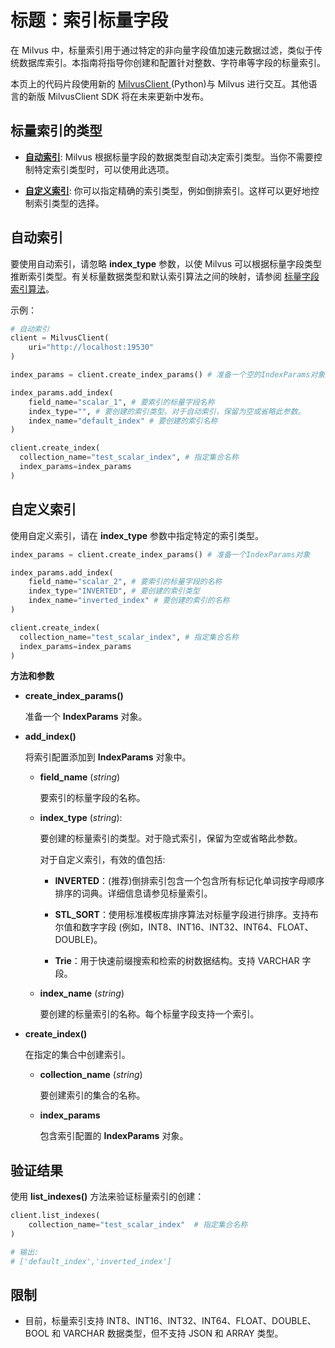 


# 标题：索引标量字段

在 Milvus 中，标量索引用于通过特定的非向量字段值加速元数据过滤，类似于传统数据库索引。本指南将指导你创建和配置针对整数、字符串等字段的标量索引。

<div class="alert note">

本页上的代码片段使用新的 <a href="https://milvus.io/api-reference/pymilvus/v2.4.x/About.md"> MilvusClient </a> (Python)与 Milvus 进行交互。其他语言的新版 MilvusClient SDK 将在未来更新中发布。

</div>

## 标量索引的类型

- __[自动索引](https://milvus.io/docs/index-scalar-fields.md#Auto-indexing)__: Milvus 根据标量字段的数据类型自动决定索引类型。当你不需要控制特定索引类型时，可以使用此选项。

- __[自定义索引](https://milvus.io/docs/index-scalar-fields.md#Custom-indexing)__: 你可以指定精确的索引类型，例如倒排索引。这样可以更好地控制索引类型的选择。

## 自动索引

要使用自动索引，请忽略 __index_type__ 参数，以使 Milvus 可以根据标量字段类型推断索引类型。有关标量数据类型和默认索引算法之间的映射，请参阅 [标量字段索引算法](https://milvus.io/docs/scalar_index.md#Scalar-field-indexing-algorithms)。

示例：

```python
# 自动索引
client = MilvusClient(
    uri="http://localhost:19530"
)

index_params = client.create_index_params() # 准备一个空的IndexParams对象，无需指定任何索引参数

index_params.add_index(
    field_name="scalar_1", # 要索引的标量字段名称
    index_type="", # 要创建的索引类型。对于自动索引，保留为空或省略此参数。
    index_name="default_index" # 要创建的索引名称
)

client.create_index(
  collection_name="test_scalar_index", # 指定集合名称
  index_params=index_params
)
```

## 自定义索引




使用自定义索引，请在 __index_type__ 参数中指定特定的索引类型。

```python
index_params = client.create_index_params() # 准备一个IndexParams对象

index_params.add_index(
    field_name="scalar_2", # 要索引的标量字段的名称
    index_type="INVERTED", # 要创建的索引类型
    index_name="inverted_index" # 要创建的索引的名称
)

client.create_index(
  collection_name="test_scalar_index", # 指定集合名称
  index_params=index_params
)
```

__方法和参数__

- __create_index_params()__

    准备一个 __IndexParams__ 对象。

- __add_index()__

    将索引配置添加到 __IndexParams__ 对象中。

    - __field_name__ (_string_)

        要索引的标量字段的名称。

    - __index_type__ (_string_): 

        要创建的标量索引的类型。对于隐式索引，保留为空或省略此参数。

        对于自定义索引，有效的值包括:

        - __INVERTED__：(推荐)倒排索引包含一个包含所有标记化单词按字母顺序排序的词典。详细信息请参见标量索引。

        - __STL_SORT__：使用标准模板库排序算法对标量字段进行排序。支持布尔值和数字字段 (例如，INT8、INT16、INT32、INT64、FLOAT、DOUBLE)。

        - __Trie__：用于快速前缀搜索和检索的树数据结构。支持 VARCHAR 字段。

    - __index_name__ (_string_)

        要创建的标量索引的名称。每个标量字段支持一个索引。

- __create_index()__

    在指定的集合中创建索引。

    - __collection_name__ (_string_)

        要创建索引的集合的名称。

    - __index_params__

        包含索引配置的 __IndexParams__ 对象。

## 验证结果

使用 __list_indexes()__ 方法来验证标量索引的创建：

```python
client.list_indexes(
    collection_name="test_scalar_index"  # 指定集合名称
)

# 输出:
# ['default_index','inverted_index']
```

## 限制




- 目前，标量索引支持 INT8、INT16、INT32、INT64、FLOAT、DOUBLE、BOOL 和 VARCHAR 数据类型，但不支持 JSON 和 ARRAY 类型。

